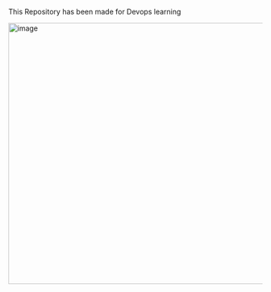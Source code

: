 This Repository has been made for Devops learning

<img width="1143" height="518" alt="image" src="https://github.com/user-attachments/assets/b9266dfb-3a7b-424e-848d-33d57e2fecc2" />
